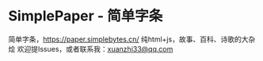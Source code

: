 # SimplePaper - 简单字条
简单字条，https://paper.simplebytes.cn/
纯html+js，故事、百科、诗歌的大杂烩
欢迎提Issues，或者联系我：xuanzhi33@qq.com
